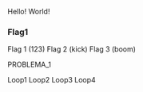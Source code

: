 Hello! World!

### Flag1
Flag 1 (123)
Flag 2 (kick)
Flag 3 (boom)


PROBLEMA_1

Loop1
Loop2
Loop3
Loop4